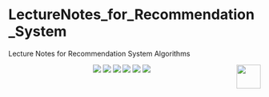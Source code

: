 # LectureNotes_for_Recommendation_System
Lecture Notes for Recommendation System Algorithms

<p align="center">
    <a href="https://github.com/elegantcoin/LectureNotes_for_Recommendation_System"><img src="https://img.shields.io/badge/status-updating-brightgreen.svg"></a>
    <a href="https://github.com/python/cpython"><img src="https://img.shields.io/badge/Python-3.7-FF1493.svg"></a>
    <a href="https://github.com/elegantcoin/LectureNotes_for_Recommendation_System"><img src="https://img.shields.io/badge/platform-Windows%7CLinux%7CmacOS-660066.svg"></a>
    <a href="https://opensource.org/licenses/mit-license.php"><img src="https://badges.frapsoft.com/os/mit/mit.svg"></a>
    <a href="https://github.com/elegantcoin/LectureNotes_for_Recommendation_System/stargazers"><img src="https://img.shields.io/github/stars/elegantcoin/LectureNotes_for_Recommendation_System.svg?logo=github"></a>
    <a href="https://github.com/elegantcoin/LectureNotes_for_Recommendation_System/network/members"><img src="https://img.shields.io/github/forks/elegantcoin/LectureNotes_for_Recommendation_System.svg?color=blue&logo=github"></a>
    <a href="https://www.python.org/"><img src="https://upload.wikimedia.org/wikipedia/commons/c/c3/Python-logo-notext.svg" align="right" height="48" width="48" ></a>
</p>
<br />
